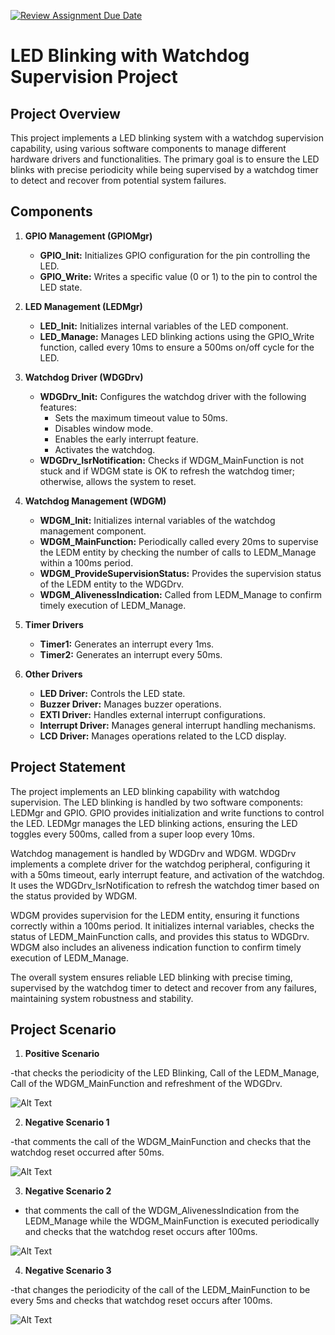 [![Review Assignment Due Date](https://classroom.github.com/assets/deadline-readme-button-22041afd0340ce965d47ae6ef1cefeee28c7c493a6346c4f15d667ab976d596c.svg)](https://classroom.github.com/a/tOuFQ3QF)

# LED Blinking with Watchdog Supervision Project

## Project Overview

This project implements a LED blinking system with a watchdog supervision capability, using various software components to manage different hardware drivers and functionalities. The primary goal is to ensure the LED blinks with precise periodicity while being supervised by a watchdog timer to detect and recover from potential system failures.

## Components

1. **GPIO Management (GPIOMgr)**
    - **GPIO_Init:** Initializes GPIO configuration for the pin controlling the LED.
    - **GPIO_Write:** Writes a specific value (0 or 1) to the pin to control the LED state.

2. **LED Management (LEDMgr)**
    - **LED_Init:** Initializes internal variables of the LED component.
    - **LED_Manage:** Manages LED blinking actions using the GPIO_Write function, called every 10ms to ensure a 500ms on/off cycle for the LED.

3. **Watchdog Driver (WDGDrv)**
    - **WDGDrv_Init:** Configures the watchdog driver with the following features:
        - Sets the maximum timeout value to 50ms.
        - Disables window mode.
        - Enables the early interrupt feature.
        - Activates the watchdog.
    - **WDGDrv_IsrNotification:** Checks if WDGM_MainFunction is not stuck and if WDGM state is OK to refresh the watchdog timer; otherwise, allows the system to reset.

4. **Watchdog Management (WDGM)**
    - **WDGM_Init:** Initializes internal variables of the watchdog management component.
    - **WDGM_MainFunction:** Periodically called every 20ms to supervise the LEDM entity by checking the number of calls to LEDM_Manage within a 100ms period.
    - **WDGM_ProvideSupervisionStatus:** Provides the supervision status of the LEDM entity to the WDGDrv.
    - **WDGM_AlivenessIndication:** Called from LEDM_Manage to confirm timely execution of LEDM_Manage.

5. **Timer Drivers**
    - **Timer1:** Generates an interrupt every 1ms.
    - **Timer2:** Generates an interrupt every 50ms.

6. **Other Drivers**
    - **LED Driver:** Controls the LED state.
    - **Buzzer Driver:** Manages buzzer operations.
    - **EXTI Driver:** Handles external interrupt configurations.
    - **Interrupt Driver:** Manages general interrupt handling mechanisms.
    - **LCD Driver:** Manages operations related to the LCD display.

## Project Statement

The project implements an LED blinking capability with watchdog supervision. The LED blinking is handled by two software components: LEDMgr and GPIO. GPIO provides initialization and write functions to control the LED. LEDMgr manages the LED blinking actions, ensuring the LED toggles every 500ms, called from a super loop every 10ms.

Watchdog management is handled by WDGDrv and WDGM. WDGDrv implements a complete driver for the watchdog peripheral, configuring it with a 50ms timeout, early interrupt feature, and activation of the watchdog. It uses the WDGDrv_IsrNotification to refresh the watchdog timer based on the status provided by WDGM.

WDGM provides supervision for the LEDM entity, ensuring it functions correctly within a 100ms period. It initializes internal variables, checks the status of LEDM_MainFunction calls, and provides this status to WDGDrv. WDGM also includes an aliveness indication function to confirm timely execution of LEDM_Manage.

The overall system ensures reliable LED blinking with precise timing, supervised by the watchdog timer to detect and recover from any failures, maintaining system robustness and stability.


## Project Scenario
1. **Positive Scenario**

-that checks the periodicity of the LED Blinking, Call of the
LEDM_Manage, Call of the WDGM_MainFunction and refreshment of the WDGDrv.

![Alt Text](assets/1.gif)

2. **Negative Scenario 1**

-that comments the call of the WDGM_MainFunction and checks that
the watchdog reset occurred after 50ms.

![Alt Text](assets/2.gif)


3. **Negative Scenario 2**

- that comments the call of the WDGM_AlivenessIndication from the
LEDM_Manage while the WDGM_MainFunction is executed periodically and checks that
the watchdog reset occurs after 100ms.

![Alt Text](assets/3.gif)

4. **Negative Scenario 3**

-that changes the periodicity of the call of the LEDM_MainFunction to
be every 5ms and checks that watchdog reset occurs after 100ms.

![Alt Text](assets/4.gif)
